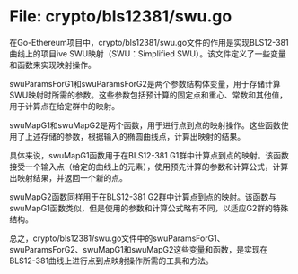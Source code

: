 # File: crypto/bls12381/swu.go

在Go-Ethereum项目中，crypto/bls12381/swu.go文件的作用是实现BLS12-381曲线上的项目ive SWU映射（SWU：Simplified SWU）。该文件定义了一些变量和函数来实现映射操作。

swuParamsForG1和swuParamsForG2是两个参数结构体变量，用于存储计算SWU映射时所需的参数。这些参数包括预计算的固定点和重心、常数和其他值，用于计算点在给定群中的映射。

swuMapG1和swuMapG2是两个函数，用于进行点到点的映射操作。这些函数使用了上述存储的参数，根据输入的椭圆曲线点，计算出映射的结果。

具体来说，swuMapG1函数用于在BLS12-381 G1群中计算点到点的映射。该函数接受一个输入点（给定的曲线上的元素），使用预先计算的参数和计算公式，计算出映射结果，并返回一个新的点。

swuMapG2函数同样用于在BLS12-381 G2群中计算点到点的映射。该函数与swuMapG1函数类似，但是使用的参数和计算公式略有不同，以适应G2群的特殊结构。

总之，crypto/bls12381/swu.go文件中的swuParamsForG1、swuParamsForG2、swuMapG1和swuMapG2这些变量和函数，是实现在BLS12-381曲线上进行点到点映射操作所需的工具和方法。

